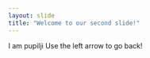 ```yaml
---
layout: slide
title: "Welcome to our second slide!"
---
```

I am pupilji
Use the left arrow to go back!
